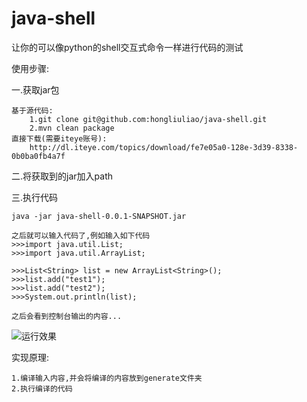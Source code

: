 java-shell
==========

让你的可以像python的shell交互式命令一样进行代码的测试

使用步骤:

一.获取jar包

	基于源代码:
		1.git clone git@github.com:hongliuliao/java-shell.git
		2.mvn clean package
	直接下载(需要iteye账号):
		http://dl.iteye.com/topics/download/fe7e05a0-128e-3d39-8338-0b0ba0fb4a7f
                
二.将获取到的jar加入path

三.执行代码

	java -jar java-shell-0.0.1-SNAPSHOT.jar
        
	之后就可以输入代码了,例如输入如下代码
	>>>import java.util.List;
	>>>import java.util.ArrayList;
	
	>>>List<String> list = new ArrayList<String>();
	>>>list.add("test1"); 
	>>>list.add("test2"); 
	>>>System.out.println(list);
	
	之后会看到控制台输出的内容...


![运行效果](https://a248.e.akamai.net/camo.github.com/e17187a99599fb3dd8c1e8b280a94a0e96cc0e15/687474703a2f2f646c2e69746579652e636f6d2f75706c6f61642f6174746163686d656e742f303037382f353338322f62626163646164322d343435342d333039392d386561392d3063616638346235303964352e6a7067)

实现原理:

	1.编译输入内容,并会将编译的内容放到generate文件夹
	2.执行编译的代码
